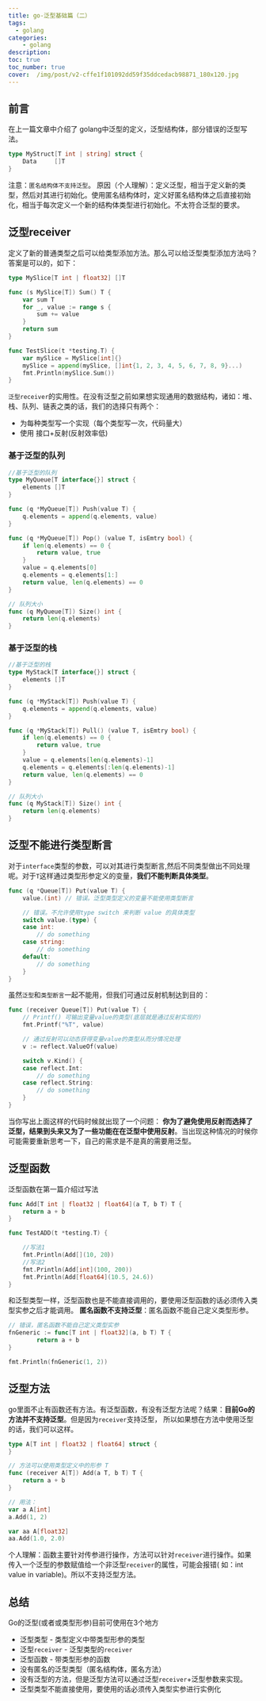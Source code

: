 ```yaml
---
title: go-泛型基础篇（二）
tags:
  - golang 
categories:
	- golang
description: 
toc: true
toc_number: true
cover:  /img/post/v2-cffe1f101092dd59f35ddcedacb98871_180x120.jpg
---
```


## 前言
在上一篇文章中介绍了 golang中泛型的定义，泛型结构体，部分错误的泛型写法。

```go
type MyStruct[T int | string] struct {
    Data     []T
}
```
注意：`匿名结构体不支持泛型`。
原因（个人理解）：定义泛型，相当于定义新的类型，然后对其进行初始化。使用匿名结构体时，定义好匿名结构体之后直接初始化，相当于每次定义一个新的结构体类型进行初始化。不太符合泛型的要求。

## 泛型receiver
定义了新的普通类型之后可以给类型添加方法。那么可以给泛型类型添加方法吗？答案是可以的，如下：

```go
type MySlice[T int | float32] []T

func (s MySlice[T]) Sum() T {
	var sum T
	for _, value := range s {
		sum += value
	}
	return sum
}

func TestSlice(t *testing.T) {
	var mySlice = MySlice[int]{}
	mySlice = append(mySlice, []int{1, 2, 3, 4, 5, 6, 7, 8, 9}...)
	fmt.Println(mySlice.Sum())
}
```
`泛型receiver`的实用性。在没有泛型之前如果想实现通用的数据结构，诸如：堆、栈、队列、链表之类的话，我们的选择只有两个：
- 为每种类型写一个实现（每个类型写一次，代码量大）
- 使用 接口+反射(反射效率低)

### 基于泛型的队列

```go
//基于泛型的队列
type MyQueue[T interface{}] struct {
	elements []T
}

func (q *MyQueue[T]) Push(value T) {
	q.elements = append(q.elements, value)
}

func (q *MyQueue[T]) Pop() (value T, isEmtry bool) {
	if len(q.elements) == 0 {
		return value, true
	}
	value = q.elements[0]
	q.elements = q.elements[1:]
	return value, len(q.elements) == 0
}

// 队列大小
func (q MyQueue[T]) Size() int {
	return len(q.elements)
}
```
### 基于泛型的栈
```go
//基于泛型的栈
type MyStack[T interface{}] struct {
	elements []T
}

func (q *MyStack[T]) Push(value T) {
	q.elements = append(q.elements, value)
}

func (q *MyStack[T]) Pull() (value T, isEmtry bool) {
	if len(q.elements) == 0 {
		return value, true
	}
	value = q.elements[len(q.elements)-1]
	q.elements = q.elements[:len(q.elements)-1]
	return value, len(q.elements) == 0
}

// 队列大小
func (q MyStack[T]) Size() int {
	return len(q.elements)
}

```

## 泛型不能进行类型断言
对于`interface`类型的参数，可以对其进行类型断言,然后不同类型做出不同处理呢。对于` T `这样通过类型形参定义的变量，**我们不能判断具体类型**。

```go
func (q *Queue[T]) Put(value T) {
    value.(int) // 错误。泛型类型定义的变量不能使用类型断言

    // 错误。不允许使用type switch 来判断 value 的具体类型
    switch value.(type) {
    case int:
        // do something
    case string:
        // do something
    default:
        // do something
    }
}
```
虽然`泛型`和`类型断言`一起不能用，但我们可通过反射机制达到目的：

```go
func (receiver Queue[T]) Put(value T) {
    // Printf() 可输出变量value的类型(底层就是通过反射实现的)
    fmt.Printf("%T", value) 

    // 通过反射可以动态获得变量value的类型从而分情况处理
    v := reflect.ValueOf(value)

    switch v.Kind() {
    case reflect.Int:
        // do something
    case reflect.String:
        // do something
    }
}
```
当你写出上面这样的代码时候就出现了一个问题：
**你为了避免使用反射而选择了泛型，结果到头来又为了一些功能在在泛型中使用反射**。当出现这种情况的时候你可能需要重新思考一下，自己的需求是不是真的需要用泛型。

## 泛型函数
泛型函数在第一篇介绍过写法

```go
func Add[T int | float32 | float64](a T, b T) T {
    return a + b
}

func TestADD(t *testing.T) {

	//写法1
    fmt.Println(Add[](10, 20）)
    //写法2
	fmt.Println(Add[int](100, 200))
	fmt.Println(Add[float64](10.5, 24.6))
}
```
和泛型类型一样，泛型函数也是不能直接调用的，要使用泛型函数的话必须传入类型实参之后才能调用。
**匿名函数不支持泛型**：匿名函数不能自己定义类型形参。

```go
// 错误，匿名函数不能自己定义类型实参
fnGeneric := func[T int | float32](a, b T) T {
        return a + b
} 

fmt.Println(fnGeneric(1, 2))
```


## 泛型方法
go里面不止有函数还有方法。有泛型函数，有没有泛型方法呢？结果：**目前Go的方法并不支持泛型**。但是因为`receiver`支持泛型， 所以如果想在方法中使用泛型的话，我们可以这样。

```go
type A[T int | float32 | float64] struct {
}

// 方法可以使用类型定义中的形参 T 
func (receiver A[T]) Add(a T, b T) T {
    return a + b
}

// 用法：
var a A[int]
a.Add(1, 2)

var aa A[float32]
aa.Add(1.0, 2.0)
```
个人理解：函数主要针对传参进行操作，方法可以针对`receiver`进行操作。如果传入一个泛型的参数赋值给一个非泛型`receiver`的属性，可能会报错( 如：int  value in variable)。所以不支持泛型方法。

## 总结
Go的泛型(或者或类型形参)目前可使用在3个地方
- 泛型类型 - 类型定义中带类型形参的类型
- 泛型`receiver` - 泛型类型的`receiver`
- 泛型函数 - 带类型形参的函数
- 没有匿名的泛型类型（匿名结构体，匿名方法）
- 没有泛型的方法，但是泛型方法可以通过泛型`receiver`+泛型参数来实现。
- 泛型类型不能直接使用，要使用的话必须传入类型实参进行实例化